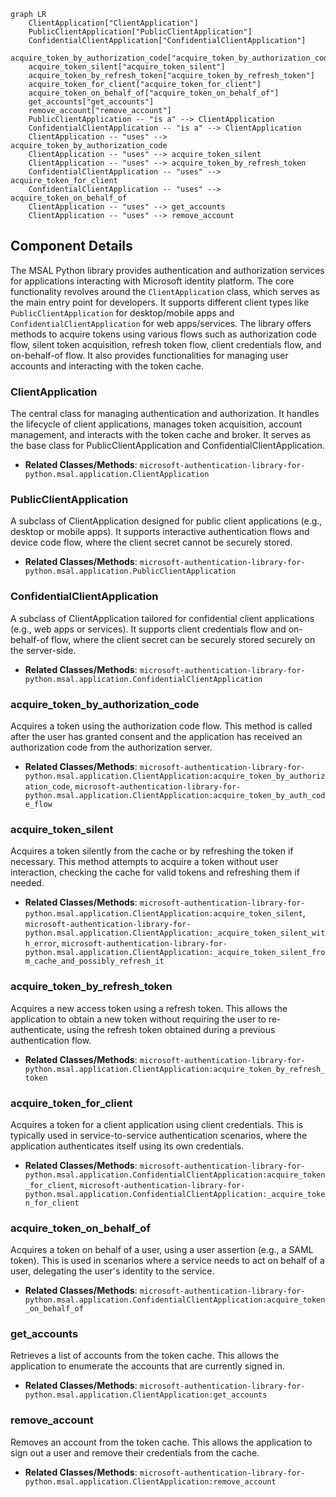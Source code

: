 ```mermaid
graph LR
    ClientApplication["ClientApplication"]
    PublicClientApplication["PublicClientApplication"]
    ConfidentialClientApplication["ConfidentialClientApplication"]
    acquire_token_by_authorization_code["acquire_token_by_authorization_code"]
    acquire_token_silent["acquire_token_silent"]
    acquire_token_by_refresh_token["acquire_token_by_refresh_token"]
    acquire_token_for_client["acquire_token_for_client"]
    acquire_token_on_behalf_of["acquire_token_on_behalf_of"]
    get_accounts["get_accounts"]
    remove_account["remove_account"]
    PublicClientApplication -- "is a" --> ClientApplication
    ConfidentialClientApplication -- "is a" --> ClientApplication
    ClientApplication -- "uses" --> acquire_token_by_authorization_code
    ClientApplication -- "uses" --> acquire_token_silent
    ClientApplication -- "uses" --> acquire_token_by_refresh_token
    ConfidentialClientApplication -- "uses" --> acquire_token_for_client
    ConfidentialClientApplication -- "uses" --> acquire_token_on_behalf_of
    ClientApplication -- "uses" --> get_accounts
    ClientApplication -- "uses" --> remove_account
```

## Component Details

The MSAL Python library provides authentication and authorization services for applications interacting with Microsoft identity platform. The core functionality revolves around the `ClientApplication` class, which serves as the main entry point for developers. It supports different client types like `PublicClientApplication` for desktop/mobile apps and `ConfidentialClientApplication` for web apps/services. The library offers methods to acquire tokens using various flows such as authorization code flow, silent token acquisition, refresh token flow, client credentials flow, and on-behalf-of flow. It also provides functionalities for managing user accounts and interacting with the token cache.

### ClientApplication
The central class for managing authentication and authorization. It handles the lifecycle of client applications, manages token acquisition, account management, and interacts with the token cache and broker. It serves as the base class for PublicClientApplication and ConfidentialClientApplication.
- **Related Classes/Methods**: `microsoft-authentication-library-for-python.msal.application.ClientApplication`

### PublicClientApplication
A subclass of ClientApplication designed for public client applications (e.g., desktop or mobile apps). It supports interactive authentication flows and device code flow, where the client secret cannot be securely stored.
- **Related Classes/Methods**: `microsoft-authentication-library-for-python.msal.application.PublicClientApplication`

### ConfidentialClientApplication
A subclass of ClientApplication tailored for confidential client applications (e.g., web apps or services). It supports client credentials flow and on-behalf-of flow, where the client secret can be securely stored securely on the server-side.
- **Related Classes/Methods**: `microsoft-authentication-library-for-python.msal.application.ConfidentialClientApplication`

### acquire_token_by_authorization_code
Acquires a token using the authorization code flow. This method is called after the user has granted consent and the application has received an authorization code from the authorization server.
- **Related Classes/Methods**: `microsoft-authentication-library-for-python.msal.application.ClientApplication:acquire_token_by_authorization_code`, `microsoft-authentication-library-for-python.msal.application.ClientApplication:acquire_token_by_auth_code_flow`

### acquire_token_silent
Acquires a token silently from the cache or by refreshing the token if necessary. This method attempts to acquire a token without user interaction, checking the cache for valid tokens and refreshing them if needed.
- **Related Classes/Methods**: `microsoft-authentication-library-for-python.msal.application.ClientApplication:acquire_token_silent`, `microsoft-authentication-library-for-python.msal.application.ClientApplication:_acquire_token_silent_with_error`, `microsoft-authentication-library-for-python.msal.application.ClientApplication:_acquire_token_silent_from_cache_and_possibly_refresh_it`

### acquire_token_by_refresh_token
Acquires a new access token using a refresh token. This allows the application to obtain a new token without requiring the user to re-authenticate, using the refresh token obtained during a previous authentication flow.
- **Related Classes/Methods**: `microsoft-authentication-library-for-python.msal.application.ClientApplication:acquire_token_by_refresh_token`

### acquire_token_for_client
Acquires a token for a client application using client credentials. This is typically used in service-to-service authentication scenarios, where the application authenticates itself using its own credentials.
- **Related Classes/Methods**: `microsoft-authentication-library-for-python.msal.application.ConfidentialClientApplication:acquire_token_for_client`, `microsoft-authentication-library-for-python.msal.application.ConfidentialClientApplication:_acquire_token_for_client`

### acquire_token_on_behalf_of
Acquires a token on behalf of a user, using a user assertion (e.g., a SAML token). This is used in scenarios where a service needs to act on behalf of a user, delegating the user's identity to the service.
- **Related Classes/Methods**: `microsoft-authentication-library-for-python.msal.application.ConfidentialClientApplication:acquire_token_on_behalf_of`

### get_accounts
Retrieves a list of accounts from the token cache. This allows the application to enumerate the accounts that are currently signed in.
- **Related Classes/Methods**: `microsoft-authentication-library-for-python.msal.application.ClientApplication:get_accounts`

### remove_account
Removes an account from the token cache. This allows the application to sign out a user and remove their credentials from the cache.
- **Related Classes/Methods**: `microsoft-authentication-library-for-python.msal.application.ClientApplication:remove_account`
